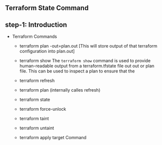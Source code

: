 ## Terraform State Command
## step-1: Introduction 
- Terraform Commands
  - terraform plan  -out=plan.out [This will store output of that terraform configuration into plan.out]

  - terraform show The `terraform show` command is used to provide human-readable output from a terraform.tfstate file out out or plan file. This can be used to inspect a plan to ensure that the


  - terraform refresh 
  - terraform plan (internally calles refresh)
  - terraform state
  - terraform force-unlock
  - terraform taint
  - terraform untaint
  - terraform apply target Command
  